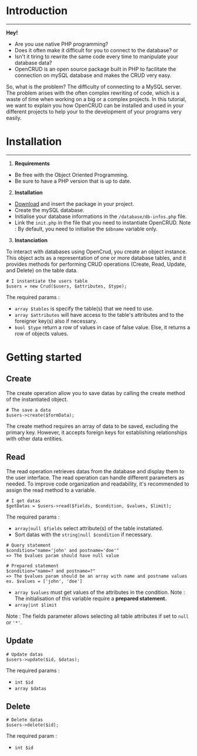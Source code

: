 # Introduction
---

**Hey!**
- Are you use native PHP programming?
- Does it often make it difficult for you to connect to the database? or
- Isn't it tiring to rewrite the same code every time to manipulate your database data?
- OpenCRUD is an open source package built in PHP to facilitate the connection on mySQL database and makes the CRUD very easy.

So, what is the problem?
The difficulty of connecting to a MySQL server.
The problem arises with the often complex rewriting of code, which is a waste of time when working on a big or a complex projects.
In this tutorial, we want to explain you how OpenCRUD can be installed and used in your different projects to help your to the development of your programs very easily.

# Installation
---

1. **Requirements**

  - Be free with the Object Oriented Programming.
  - Be sure to have a PHP version that is up to date.
    
2. **Installation**

- [Download](https://github.com/ElieRu/OpenCRUD/archive/refs/heads/main.zip) and insert the package in your project.
- Create the mySQL database.
- Initialise your database informations in the `/database/db-infos.php` file.
- Link the `init.php` in the file that you need to instantiate OpenCRUD.
  Note : By default, you need to initialise the `$dbname` variable only.

3. **Instanciation**

To interact with databases using OpenCrud, you create an object instance. This object acts as a representation of one or more database tables, and it provides methods for performing CRUD operations (Create, Read, Update, and Delete) on the table data.

```
# I instantiate the users table
$users = new Crud($users, $attributes, $type);
```

The required params :

- `array $tables` is specify the table(s) that we need to use.
- `array $attributes` will have access to the table's attributes and to the foreigner key(s) also if necessary.
- `bool $type` return a row of values in case of false value. Else, it returns a row of objects values.

# Getting started

## Create

The create operation allow you to save datas by calling the create method of the instantiated object.

```
# The save a data
$users->create($formData);
```
The create method requires an array of data to be saved, excluding the primary key. However, it accepts foreign keys for establishing relationships with other data entities.

## Read

The read operation retrieves datas from the database and display them to the user interface. The read operation can handle different parameters as needed. To improve code organization and readability, it's recommended to assign the read method to a variable.

```
# I get datas
$getDatas = $users->read($fields, $condition, $values, $limit);
```

The required params :

- `array|null $fields` select attribute(s) of the table instatiated.
- Sort datas with the `string|null $condition` if necessary.
```
# Query statement
$condition="name='john' and postname='doe'"
=> The $values param should have null value

# Prepared statement
$condition="name=? and postname=?"
=> The $values param should be an array with name and postname values
ex. $values = ['john', 'doe']
```
- `array $values` must get values of the attributes in the condition.
  Note : The initialisation of this variable require a **prepared statement.**
- `array|int $limit`

Note : The fields parameter allows selecting all table attributes if set to `null` or `'*'`.

## Update

```
# Update datas
$users->update($id, $datas);
```

The required params :

  - `int $id`
  - `array $datas`

## Delete

```
# Delete datas
$users->delete($id);
```
The required param :
  
  - `int $id`
